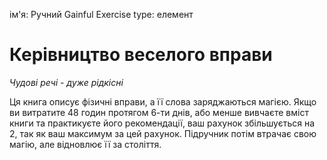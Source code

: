 ім'я: Ручний Gainful Exercise type: елемент

# Керівництво веселого вправи
_Чудові речі - дуже рідкісні_

Ця книга описує фізичні вправи, а її слова заряджаються магією. Якщо ви витратите 48 годин протягом 6-ти днів, або менше вивчаєте вміст книги та практикуєте його рекомендації, ваш рахунок збільшується на 2, так як ваш максимум за цей рахунок. Підручник потім втрачає свою магію, але відновлює її за століття. 